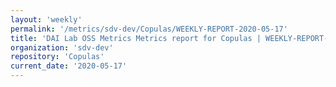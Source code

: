 ```yaml
---
layout: 'weekly'
permalink: '/metrics/sdv-dev/Copulas/WEEKLY-REPORT-2020-05-17'
title: 'DAI Lab OSS Metrics Metrics report for Copulas | WEEKLY-REPORT-2020-05-17'
organization: 'sdv-dev'
repository: 'Copulas'
current_date: '2020-05-17'
---
```

